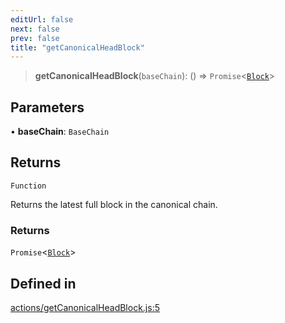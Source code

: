 ```yaml
---
editUrl: false
next: false
prev: false
title: "getCanonicalHeadBlock"
---
```


> **getCanonicalHeadBlock**(`baseChain`): () => `Promise`\<[`Block`](/reference/tevm/block/classes/block/)\>

## Parameters

• **baseChain**: `BaseChain`

## Returns

`Function`

Returns the latest full block in the canonical chain.

### Returns

`Promise`\<[`Block`](/reference/tevm/block/classes/block/)\>

## Defined in

[actions/getCanonicalHeadBlock.js:5](https://github.com/evmts/tevm-monorepo/blob/main/packages/blockchain/src/actions/getCanonicalHeadBlock.js#L5)

